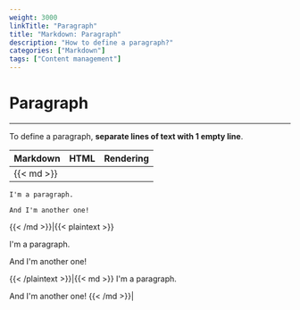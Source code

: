 ```yaml
---
weight: 3000
linkTitle: "Paragraph"
title: "Markdown: Paragraph"
description: "How to define a paragraph?"
categories: ["Markdown"]
tags: ["Content management"]
---
```


# Paragraph
---

To define a paragraph, **separate lines of text with 1 empty line**.

| Markdown | HTML | Rendering |
| -------- | ---- | --------- |
|{{< md >}}
```
I'm a paragraph.

And I'm another one!
```
{{< /md >}}|{{< plaintext >}}
<p>I'm a paragraph.</p>
<p>And I'm another one!</p>
{{< /plaintext >}}|{{< md >}}
I'm a paragraph.

And I'm another one!
{{< /md >}}|
